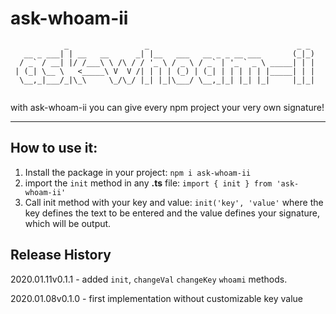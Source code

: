 
# ask-whoam-ii
```
            _                 _                                 _ _ 
   __ _ ___| | __   __      _| |__   ___   __ _ _ __ ___       (_|_)
  / _` / __| |/ /___\ \ /\ / / '_ \ / _ \ / _` | '_ ` _ \ _____| | |
 | (_| \__ \   <_____\ V  V /| | | | (_) | (_| | | | | | |_____| | |
  \__,_|___/_|\_\     \_/\_/ |_| |_|\___/ \__,_|_| |_| |_|     |_|_|
                                                                    
```

with ask-whoam-ii you can give every npm project your very own signature!

---

## How to use it:
1. Install the package in your project: `npm i ask-whoam-ii`
2. import the `init` method in any **.ts** file: `import { init } from 'ask-whoam-ii'`
3. Call init method with your key and value: `init('key', 'value'` where the key defines the text to be entered and the value defines your signature, which will be output.

## Release History
2020.01.11v0.1.1 - added `init`, `changeVal` `changeKey` `whoami` methods.


2020.01.08v0.1.0 - first implementation without customizable key value
